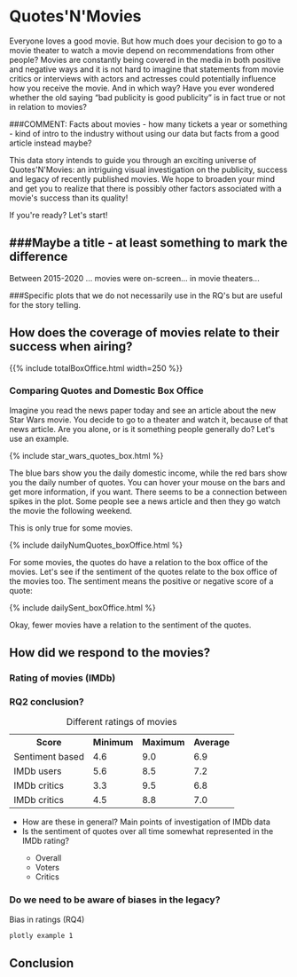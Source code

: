 <h1> Quotes'N'Movies </h1>

Everyone loves a good movie. But how much does your decision to go to a movie theater to watch a movie depend on recommendations from other people? Movies are constantly being covered in the media in both positive and negative ways and it is not hard to imagine that statements from movie critics or interviews with actors and actresses could potentially influence how you receive the movie. And in which way? Have you ever wondered whether the old saying “bad publicity is good publicity” is in fact true or not in relation to movies? 

###COMMENT: Facts about movies - how many tickets a year or something - kind of intro to the industry without using our data but facts from a good article instead maybe?

This data story intends to guide you through an exciting universe of Quotes'N'Movies: an intriguing visual investigation on the publicity, success and legacy of recently published movies. 
We hope to broaden your mind and get you to realize that there is possibly other factors associated with a movie's success than its quality!

<!-- We will find out how general publicity around movies "correlate/doesnt" with movie success, how public opinion on a movie "correlate/doesnt" with movie success and legacy, and finally we will try to understand where we may have biases regarding public opinion and IMDb ratings of movies. These are the three general topics we will cover but in each section we will answer subquestions and show you the wonderful visualisations that can be created with data.-->

<!-- Nice points but save them untill they're relevant: It is important, before we start, to be on the same page with a few things, that we will bring up a lot. We will be working with movies that were released to theaters in the time period 2015 to 2020. It will not be all movies since that would require us to use cloud computing, so we have chosen 56 American movies. We will use success defined by Box Office income for a given movie (money earned through theater-tickets) and the legacy of a movie is defined by the IMDb rating of that movie. The reason we separate these two terms is, that while Box Office will only be accumulated during the period of theatrical release, the IMDb rating can keep changing right until we downloaded the data this fall.-->

If you're ready? Let's start!

<h2> ###Maybe a title - at least something to mark the difference </h2>

Between 2015-2020 ... movies were on-screen... in movie theaters...

###Specific plots that we do not necessarily use in the RQ's but are useful for the story telling.


<!-- With that being said, let’s begin by asking ourselves; how does the public coverage of movies in media relate to the success of the movies concerned? -->


<h2> How does the coverage of movies relate to their success when airing? </h2>
<!-- Old title: Relation Between Publicity and Movie Success -->

<!-- Comment (think we should avoid talking about sections): In this section, we will focus on the success of movies. -->

{{% include totalBoxOffice.html width=250 %}}

<h3> Comparing Quotes and Domestic Box Office</h3>
Imagine you read the news paper today and see an article about the new Star Wars movie. You decide to go to a theater and watch it, because of that news article. Are you alone, or is it something people generally do? Let's use an example.

{% include star_wars_quotes_box.html %}

The blue bars show you the daily domestic income, while the red bars show you the daily number of quotes. You can hover your mouse on the bars and get more information, if you want. There seems to be a connection between spikes in the plot. Some people see a news article and then they go watch the movie the following weekend.

This is only true for some movies.

{% include dailyNumQuotes_boxOffice.html %}

For some movies, the quotes do have a relation to the box office of the movies. Let's see if the sentiment of the quotes relate to the box office of the movies too. The sentiment means the positive or negative score of a quote:

{% include dailySent_boxOffice.html %}

Okay, fewer movies have a relation to the sentiment of the quotes.


<h2> How did we respond to the movies? </h2>

<h3> Rating of movies (IMDb) </h3>

### RQ2 conclusion?

<table class="center">
   <tr>
      <th> <b> Score </b> </th>
      <th> <b> Minimum </b> </th>
      <th> <b> Maximum </b> </th>
      <th> <b> Average </b> </th>
   </tr>
   <tr>
      <td> Sentiment based </td>
      <td> 4.6 </td>
      <td> 9.0 </td>
      <td> 6.9 </td>
   </tr>
   <tr>
      <td> IMDb users </td>
      <td> 5.6 </td>
      <td> 8.5 </td>
      <td> 7.2 </td>
   </tr>
   <tr>
      <td> IMDb critics </td>
      <td> 3.3 </td>
      <td> 9.5 </td>
      <td> 6.8 </td>
   </tr>
   <tr>
      <td> IMDb critics </td>
      <td> 4.5 </td>
      <td> 8.8 </td>
      <td> 7.0 </td>
   </tr>
   <caption> Different ratings of movies </caption>
</table>



<ul>
   <li> How are these in general? Main points of investigation of IMDb data </li>
   <li> Is the sentiment of quotes over all time somewhat represented in the IMDb rating? </li>
   <ul>
      <li> Overall </li>
      <li> Voters </li>
      <li> Critics </li>
   </ul>
</ul>




<h3> Do we need to be aware of biases in the legacy? </h3>
Bias in ratings
(RQ4)



```markdown
plotly example 1
```


<h2> Conclusion </h2>
